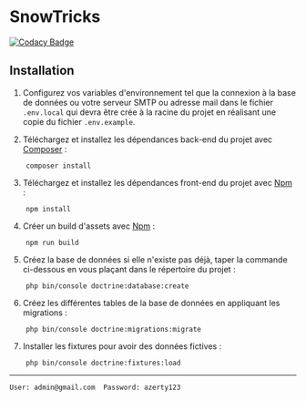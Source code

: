 # SnowTricks
[![Codacy Badge](https://app.codacy.com/project/badge/Grade/704cc132ce7d4daba3137710502bc62f)](https://www.codacy.com/gh/PavelKlimovich/SnowTricks/dashboard?utm_source=github.com&amp;utm_medium=referral&amp;utm_content=PavelKlimovich/SnowTricks&amp;utm_campaign=Badge_Grade)

## Installation

1. Configurez vos variables d'environnement tel que la connexion à la base de données ou votre serveur SMTP ou adresse mail dans le fichier `.env.local` qui devra être crée à la racine du projet en réalisant une copie du fichier `.env.example`.

2. Téléchargez et installez les dépendances back-end du projet avec [Composer](https://getcomposer.org/download/) :
```
    composer install
```

3. Téléchargez et installez les dépendances front-end du projet avec [Npm](https://www.npmjs.com/get-npm) :
```
    npm install
```

4. Créer un build d'assets avec [Npm](https://www.npmjs.com/get-npm) :
```
    npm run build
```

5. Créez la base de données si elle n'existe pas déjà, taper la commande ci-dessous en vous plaçant dans le répertoire du projet :
```
    php bin/console doctrine:database:create
```

6. Créez les différentes tables de la base de données en appliquant les migrations :
```
    php bin/console doctrine:migrations:migrate
```

7. Installer les fixtures pour avoir des données fictives :
```
    php bin/console doctrine:fixtures:load
```

---------------------------------------------------------
```
User: admin@gmail.com  Password: azerty123
```
